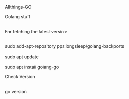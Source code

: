 Allthings-GO

Golang stuff


<br>For fetching the latest version:</br>

<br>sudo add-apt-repository ppa:longsleep/golang-backports </br>
<br>sudo apt update </br>
<br>sudo apt install golang-go</br>

Check Version 

<br>go version</br>
